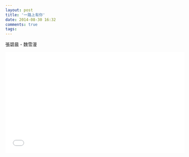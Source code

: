 ```yaml
---
layout: post
title: '一路上有你'
date: 2014-08-30 16:32
comments: true
tags: 
---
```

張碧晨 - 魏雪漫

<iframe width="560" height="315" src="//www.youtube.com/embed/0OIGkM1S-tQ" frameborder="0" allowfullscreen></iframe>
<br />